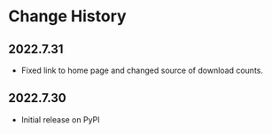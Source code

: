 # Change History

## 2022.7.31

* Fixed link to home page and changed source of download counts.

## 2022.7.30

* Initial release on PyPI
